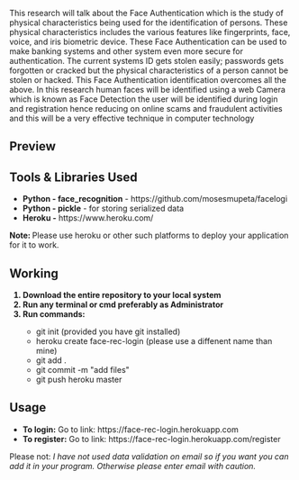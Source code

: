 This research will talk about the Face Authentication which is the study of physical characteristics being used for the identification of persons. These physical characteristics includes the various features like fingerprints, face, voice, and iris biometric device. These Face Authentication can be used to make banking systems and other system even more secure for authentication. The current systems ID gets stolen easily; passwords gets forgotten or cracked but the physical characteristics of a person cannot be stolen or hacked. This Face Authentication identification overcomes all the above.
In this research human faces will be identified using a web Camera which is known as Face Detection the user will be identified during login and registration hence reducing on online scams and fraudulent activities and this will be a very effective technique in computer technology
<h2>Preview</h2>
<h2>Tools & Libraries Used</h2>
<ul>
<li><b>Python - face_recognition</b> - https://github.com/mosesmupeta/facelogi</li>
<li><b>Python - pickle</b> - for storing serialized data</li>
<li><b>Heroku -</b> https://www.heroku.com/</li>
</ul>
<strong>Note: </strong>Please use heroku or other such platforms to deploy your application for it to work.
<h2>Working</h2>
<ol>
<b>
<li>Download the entire repository to your local system</li>
<li>Run any terminal or cmd preferably as Administrator</li>
<li>Run commands:</li>
</b>
<ul>
<li>git init (provided you have git installed)</li>
<li>heroku create face-rec-login (please use a diffenent name than mine)</li>
<li>git add .</li>
<li>git commit -m "add files"</li>
<li>git push heroku master</li>
</ul>
</ol>
<h2>Usage</h2>
<ul>
<li><b>To login:</b> Go to link: https://face-rec-login.herokuapp.com</li>
<li><b>To register:</b> Go to link: https://face-rec-login.herokuapp.com/register</li>
</ul>
Please not: <i>I have not used data validation on email so if you want you can add it in your program. Otherwise please enter email with caution.</i>
